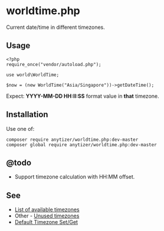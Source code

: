# worldtime.php

Current date/time in different timezones.


## Usage

	<?php
	require_once("vendor/autoload.php");

	use world\WorldTime;
	
	$now = (new WorldTime("Asia/Singapore"))->getDateTime();

Expect: **YYYY-MM-DD HH:II:SS** format value in __that__ timezone.


## Installation

Use one of:

	composer require anytizer/worldtime.php:dev-master
	composer global require anytizer/worldtime.php:dev-master


## @todo

 * Support timezone calculation with HH:MM offset.


## See

 * [List of available timezones](http://php.net/manual/en/timezones.php)
 * Other - [Unused timezones](http://php.net/manual/en/timezones.others.php)
 * [Default Timezone Set/Get](http://php.net/manual/en/function.date-default-timezone-set.php)
